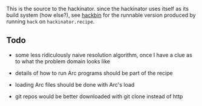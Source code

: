 This is the source to the hackinator.  since the hackinator uses
itself as its build system (how else?), see
[hackbin](https://github.com/awwx/hackbin) for the runnable version
produced by running `hack` on `hackinator.recipe`.


Todo
----

* some less ridiculously naive resolution algorithm, once I have a
  clue as to what the problem domain looks like

* details of how to run Arc programs should be part of the recipe

* loading Arc files should be done with Arc's load

* git repos would be better downloaded with git clone instead of http
